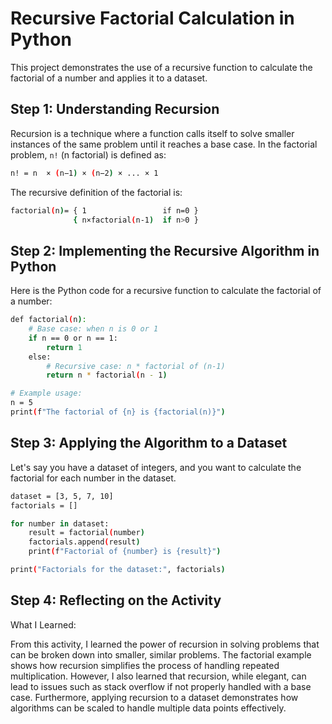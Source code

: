 # Recursive Factorial Calculation in Python

This project demonstrates the use of a recursive function to calculate the factorial of a number and applies it to a dataset.

## Step 1: Understanding Recursion

Recursion is a technique where a function calls itself to solve smaller instances of the same problem until it reaches a base case. In the factorial problem, `n!` (n factorial) is defined as:
```sh
n! = n  × (n−1) × (n−2) × ... × 1
```

The recursive definition of the factorial is:
```sh
factorial(n)= { 1                 if n=0 }
              { n×factorial(n-1)  if n>0 }
```

## Step 2: Implementing the Recursive Algorithm in Python
Here is the Python code for a recursive function to calculate the factorial of a number:
```sh
def factorial(n):
    # Base case: when n is 0 or 1
    if n == 0 or n == 1:
        return 1
    else:
        # Recursive case: n * factorial of (n-1)
        return n * factorial(n - 1)

# Example usage:
n = 5
print(f"The factorial of {n} is {factorial(n)}")
```

## Step 3: Applying the Algorithm to a Dataset
Let's say you have a dataset of integers, and you want to calculate the factorial for each number in the dataset.
```sh
dataset = [3, 5, 7, 10]
factorials = []

for number in dataset:
    result = factorial(number)
    factorials.append(result)
    print(f"Factorial of {number} is {result}")

print("Factorials for the dataset:", factorials)
```

## Step 4: Reflecting on the Activity

What I Learned:

From this activity, I learned the power of recursion in solving problems that can be broken down into smaller, similar problems. The factorial example shows how recursion simplifies the process of handling repeated multiplication. However, I also learned that recursion, while elegant, can lead to issues such as stack overflow if not properly handled with a base case. Furthermore, applying recursion to a dataset demonstrates how algorithms can be scaled to handle multiple data points effectively.
